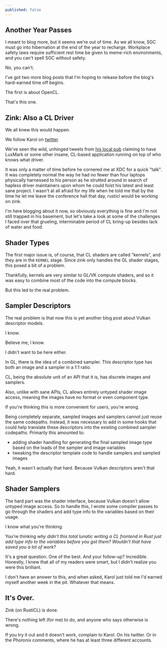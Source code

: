 ```yaml
---
published: false
---
```

## Another Year Passes

I meant to blog more, but it seems we're out of time. As we all know, SGC must go into hibernation at the end of the year to recharge. Workplace safety laws require sufficient rest time be given to meme-rich environments, and you can't spell SGC without safety.

No, you can't.

I've got two more blog posts that I'm hoping to release before the blog's hard-earned time off begins.

The first is about OpenCL.

That's this one.

## Zink: Also a CL Driver
We all knew this would happen.

We follow Karol on [twitter](https://twitter.com/karolherbst).

We've seen the wild, unhinged tweets from [his local pub](https://britspub.com/) claiming to have LuxMark or some other insane, CL-based application running on top of who knows what driver.

It was only a matter of time before he cornered me at XDC for a quick "talk". It was completely normal the way he had no fewer than four laptops physically harnessed to his person as he strutted around in search of hapless driver maintainers upon whom he could foist his latest and least sane project. I wasn't at all afraid for my life when he told me that by the time he let me leave the conference hall that day, rusticl would be working on zink.

I'm here blogging about it now, so obviously everything is fine and I'm not still trapped in his basement, but let's take a look at some of the challenges I faced over that grueling, interminable period of CL bring-up besides lack of water and food.

## Shader Types
The first major issue is, of course, that CL shaders are called "kernels", and they are in the `KERNEL` stage. Since zink only handles the GL shader stages, this posed a bit of a problem.

Thankfully, kernels are very similar to GL/VK compute shaders, and so it was easy to combine most of the code into the compute blocks.

But this led to the real problem.

## Sampler Descriptors
The real problem is that now this is yet another blog post about Vulkan descriptor models.

I know.

Believe me, I know.

I didn't want to be here either.

In GL, there is the idea of a combined sampler. This descriptor type has both an image and a sampler in a 1:1 ratio.

CL, being the absolute unit of an API that it is, has discrete images and samplers.

Also, unlike with sane APIs, CL allows entirely untyped shader image access, meaning the images have no format or even component type.

If you're thinking this is more convenient for users, you're wrong.

Being completely separate, sampled images and samplers cannot just reuse the same codepaths. Instead, it was necessary to add in some hooks that could help translate these descriptors into the existing combined sampler codepaths. Primarily this amounted to:
* adding shader handling for generating the final sampled image type based on the loads of the sampler and image variables
* tweaking the descriptor template code to handle samplers and sampled images

Yeah, it wasn't actually that hard. Because Vulkan descriptors aren't that hard.

## Shader Samplers
The hard part was the shader interface, because Vulkan doesn't allow untyped image access. So to handle this, I wrote some compiler passes to go through the shaders and add type info to the variables based on their usage.

I know what you're thinking.

You're thinking *why didn't this total lunatic writing a CL frontend in Rust just add type info to the variables before you got them? Wouldn't that have saved you a lot of work?*

It's a great question. One of the best. And your follow-up? Incredible. Honestly, I knew that all of my readers were smart, but I didn't realize you were this brilliant.

I don't have an answer to this, and when asked, Karol just told me I'd earned myself another week in the pit. Whatever that means.

## It's Over.
Zink (on RustiCL) is done.

There's nothing left (for me) to do, and anyone who says otherwise is wrong.

If you try it out and it doesn't work, complain to Karol. On his twitter. Or in the Phoronix comments, where he has at least three different accounts.
